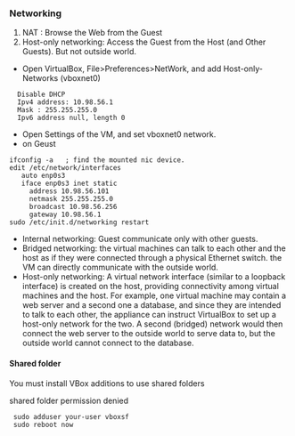 ### Networking
1. NAT : Browse the Web from the Guest
2. Host-only networking: Access the Guest from the Host (and Other Guests). But not outside world.
  - Open VirtualBox, File>Preferences>NetWork, and add Host-only-Networks (vboxnet0)
  ```
    Disable DHCP
    Ipv4 address: 10.98.56.1
    Mask : 255.255.255.0
    Ipv6 address null, length 0
  ```
  - Open Settings of the VM, and set vboxnet0 network.
  - on Geust
  ```
  ifconfig -a   ; find the mounted nic device. 
  edit /etc/network/interfaces
     auto enp0s3
     iface enp0s3 inet static
       address 10.98.56.101
       netmask 255.255.255.0
       broadcast 10.98.56.256
       gateway 10.98.56.1
  sudo /etc/init.d/networking restart
  ```
- Internal networking: Guest communicate only with other guests.
- Bridged networking: the virtual machines can talk to each other and the host as if 
  they were connected through a physical Ethernet switch. the VM can directly communicate with the outside world.
- Host-only networking:  A virtual network interface (similar to a loopback interface) is created on the host, 
  providing connectivity among virtual machines and the host. 
  For example, one virtual machine may contain a web server and a second one a database, and since they 
  are intended to talk to each other, the appliance can instruct VirtualBox to set up a host-only 
  network for the two. 
  A second (bridged) network would then connect the web server to the outside world to serve data to, 
  but the outside world cannot connect to the database.

#### Shared folder
You must install VBox additions to use shared folders

shared folder permission denied
```
 sudo adduser your-user vboxsf
 sudo reboot now
```













